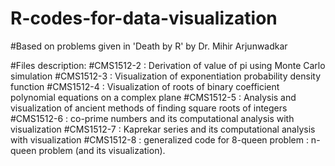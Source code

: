 # R-codes-for-data-visualization

#Based on problems given in 'Death by R' by Dr. Mihir Arjunwadkar

#Files description:
#CMS1512-2 : Derivation of value of pi using Monte Carlo simulation
#CMS1512-3 : Visualization of exponentiation probability density function
#CMS1512-4 : Visualization of roots of binary coefficient polynomial equations on a complex plane
#CMS1512-5 : Analysis and visualization of ancient methods of finding square roots of integers
#CMS1512-6 : co-prime numbers and its computational analysis with visualization
#CMS1512-7 : Kaprekar series and its computational analysis with visualization
#CMS1512-8 : generalized code for 8-queen problem : n-queen problem (and its visualization).
